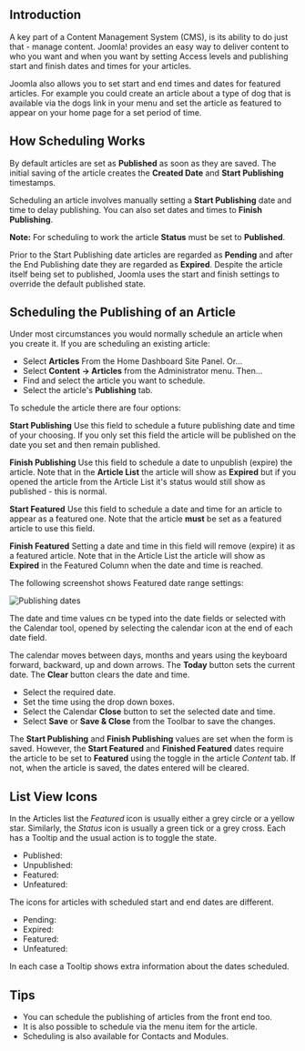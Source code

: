 <!-- Filename: J4.x:Scheduling_the_publication_of_an_article / Display title: Scheduling Publication -->

## Introduction

A key part of a Content Management System (CMS), is its ability to do
just that - manage content. Joomla! provides an easy way to
deliver content to who you want and when you want by setting Access levels
and publishing start and finish dates and times for your articles.

Joomla also allows you to set start and end times and dates for featured
articles. For example you could create an article about a type of dog that is
available via the dogs link in your menu and set the article as featured
to appear on your home page for a set period of time.

## How Scheduling Works

By default articles are set as **Published** as soon as they are saved.
The initial saving of the article creates the **Created Date** and
**Start Publishing** timestamps.

Scheduling an article involves manually setting a **Start Publishing**
date and time to delay publishing. You can also set dates and times to
**Finish Publishing**.

**Note:** For scheduling to work the article **Status** must be set to
**Published**.

Prior to the Start Publishing date articles are regarded as **Pending** and
after the End Publishing date they are regarded as **Expired**. Despite the
article itself being set to published, Joomla uses the start and finish
settings to override the default published state.

## Scheduling the Publishing of an Article

Under most circumstances you would normally schedule an article when you
create it. If you are scheduling an existing article:

- Select **Articles** From the Home Dashboard Site Panel. Or...
- Select **Content → Articles** from the Administrator menu. Then...
- Find and select the article you want to schedule.
- Select the article's **Publishing** tab.

To schedule the article there are four options:

**Start Publishing** Use this field to schedule a future publishing
date and time of your choosing. If you only set this field the article
will be published on the date you set and then remain published.

**Finish Publishing** Use this field to schedule a date to unpublish
(expire) the article. Note that in the **Article List** the article will
show as **Expired** but if you opened the article from the Article List
it's status would still show as published - this is normal.

**Start Featured** Use this field to schedule a date and time for an
article to appear as a featured one. Note that the article **must** be
set as a featured article to use this field.

**Finish Featured** Setting a date and time in this field will remove
(expire) it as a featured article. Note that in the Article List the
article will show as **Expired** in the Featured Column when the date
and time is reached.

The following screenshot shows Featured date range settings:

![Publishing dates](../../../en/images/articles-access/article-schedule-publishing.png)

The date and time values cn be typed into the date fields or selected with the
Calendar tool, opened by selecting the calendar icon at the end of each date
field.

The calendar moves between days, months and years using the keyboard forward, 
backward, up and down arrows. The **Today** button sets the current date. 
The **Clear** button clears the date and time.

* Select the required date.
* Set the time using the drop down boxes.
* Select the Calendar **Close** button to set the selected date and time.
* Select **Save** or **Save & Close** from the Toolbar to save the changes.

The **Start Publishing** and **Finish Publishing** values are set when the form
is saved. However, the **Start Featured** and **Finished Featured** dates 
require the article to be set to **Featured** using the toggle in the article 
*Content* tab. If not, when the article is saved, the dates entered will be 
cleared.

## List View Icons

In the Articles list the *Featured* icon is usually either a grey circle or
a yellow star. Similarly, the *Status* icon is usually a green tick or a grey
cross. Each has a Tooltip and the usual action is to toggle the state.

- Published: <span class="icon-publish" aria-hidden="true"></span>
- Unpublished: <span class="icon-unpublish" aria-hidden="true"></span>
- Featured: <span class="icon-featured" aria-hidden="true"></span>
- Unfeatured: <span class="icon-unfeatured" aria-hidden="true"></span>

The icons for articles with scheduled start and end dates are different.

- Pending: <span class="icon-pending" aria-hidden="true"></span>
- Expired: <span class="icon-expired" aria-hidden="true"></span>
- Featured: <span class="icon-pending" aria-hidden="true"></span>
- Unfeatured: <span class="icon-expired" aria-hidden="true"></span>

In each case a Tooltip shows extra information about the dates scheduled.

## Tips

- You can schedule the publishing of articles from the front end too.
- It is also possible to schedule via the menu item for the article.
- Scheduling is also available for Contacts and Modules.
